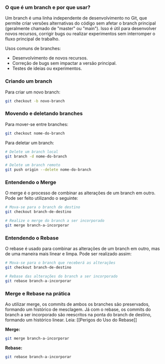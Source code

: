 ### O que é um branch e por que usar?

Um branch é uma linha independente de desenvolvimento no Git, que permite criar versões alternativas do código sem afetar o branch principal (geralmente chamado de "master" ou "main"). Isso é útil para desenvolver novos recursos, corrigir bugs ou realizar experimentos sem interromper o fluxo principal de trabalho.

Usos comuns de branches:
- Desenvolvimento de novos recursos.
- Correção de bugs sem impactar a versão principal.
- Testes de ideias ou experimentos.
### Criando um branch

Para criar um novo branch:

```bash
git checkout -b novo-branch
```

### Movendo e deletando branches

Para mover-se entre branches:

```bash
git checkout nome-do-branch
```

Para deletar um branch:

```bash
# Delete um branch local 
git branch -d nome-do-branch

# Delete um branch remoto 
git push origin --delete nome-do-branch
```

### Entendendo o Merge

O merge é o processo de combinar as alterações de um branch em outro. Pode ser feito utilizando o seguinte:

```bash
# Mova-se para o branch de destino 
git checkout branch-de-destino 

# Realize o merge do branch a ser incorporado 
git merge branch-a-incorporar
```

### Entendendo o Rebase

O rebase é usado para combinar as alterações de um branch em outro, mas de uma maneira mais linear e limpa. Pode ser realizado assim:

```bash
# Mova-se para o branch que receberá as alterações 
git checkout branch-de-destino 

# Rebase das alterações do branch a ser incorporado 
git rebase branch-a-incorporar
```

### Merge e Rebase na prática

Ao utilizar merge, os commits de ambos os branches são preservados, formando um histórico de mesclagem. Já com o rebase, os commits do branch a ser incorporado são reescritos na ponta do branch de destino, formando um histórico linear.
Leia: [[Perigos do Uso do Rebase]] 

**Merge:**

```bash
git merge branch-a-incorporar
```

**Rebase:**
```bash
git rebase branch-a-incorporar
```